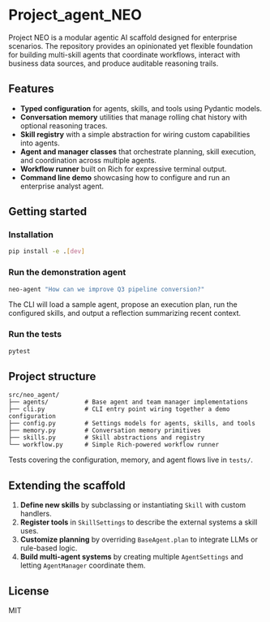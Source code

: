 # Project_agent_NEO

Project NEO is a modular agentic AI scaffold designed for enterprise scenarios. The repository provides an opinionated yet
flexible foundation for building multi-skill agents that coordinate workflows, interact with business data sources, and
produce auditable reasoning trails.

## Features

- **Typed configuration** for agents, skills, and tools using Pydantic models.
- **Conversation memory** utilities that manage rolling chat history with optional reasoning traces.
- **Skill registry** with a simple abstraction for wiring custom capabilities into agents.
- **Agent and manager classes** that orchestrate planning, skill execution, and coordination across multiple agents.
- **Workflow runner** built on Rich for expressive terminal output.
- **Command line demo** showcasing how to configure and run an enterprise analyst agent.

## Getting started

### Installation

```bash
pip install -e .[dev]
```

### Run the demonstration agent

```bash
neo-agent "How can we improve Q3 pipeline conversion?"
```

The CLI will load a sample agent, propose an execution plan, run the configured skills, and output a reflection summarizing
recent context.

### Run the tests

```bash
pytest
```

## Project structure

```
src/neo_agent/
├── agents/          # Base agent and team manager implementations
├── cli.py           # CLI entry point wiring together a demo configuration
├── config.py        # Settings models for agents, skills, and tools
├── memory.py        # Conversation memory primitives
├── skills.py        # Skill abstractions and registry
└── workflow.py      # Simple Rich-powered workflow runner
```

Tests covering the configuration, memory, and agent flows live in `tests/`.

## Extending the scaffold

1. **Define new skills** by subclassing or instantiating `Skill` with custom handlers.
2. **Register tools** in `SkillSettings` to describe the external systems a skill uses.
3. **Customize planning** by overriding `BaseAgent.plan` to integrate LLMs or rule-based logic.
4. **Build multi-agent systems** by creating multiple `AgentSettings` and letting `AgentManager` coordinate them.

## License

MIT
